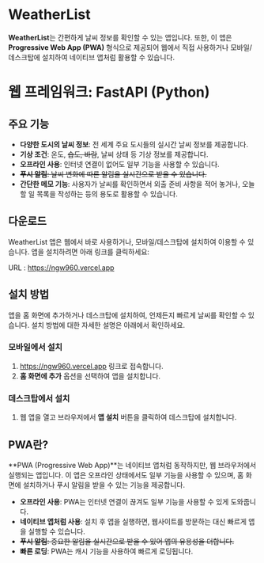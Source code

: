 # WeatherList

**WeatherList**는 간편하게 날씨 정보를 확인할 수 있는 앱입니다. 또한, 이 앱은 **Progressive Web App (PWA)** 형식으로 제공되어 웹에서 직접 사용하거나 모바일/데스크탑에 설치하여 네이티브 앱처럼 활용할 수 있습니다.

# 웹 프레임워크: FastAPI (Python)

## 주요 기능

- **다양한 도시의 날씨 정보**: 전 세계 주요 도시들의 실시간 날씨 정보를 제공합니다.
- **기상 조건**: 온도, ~~습도, 바람~~, 날씨 상태 등 기상 정보를 제공합니다.
- **오프라인 사용**: 인터넷 연결이 없어도 일부 기능을 사용할 수 있습니다.
- ~~**푸시 알림**: 날씨 변화에 따른 알림을 실시간으로 받을 수 있습니다.~~
- **간단한 메모 기능**: 사용자가 날씨를 확인하면서 외출 준비 사항을 적어 놓거나, 오늘 할 일 목록을 작성하는 등의 용도로 활용할 수 있습니다.

## 다운로드

WeatherList 앱은 웹에서 바로 사용하거나, 모바일/데스크탑에 설치하여 이용할 수 있습니다. 앱을 설치하려면 아래 링크를 클릭하세요:

URL : https://ngw960.vercel.app

## 설치 방법

앱을 홈 화면에 추가하거나 데스크탑에 설치하여, 언제든지 빠르게 날씨를 확인할 수 있습니다. 설치 방법에 대한 자세한 설명은 아래에서 확인하세요.

### 모바일에서 설치
1. https://ngw960.vercel.app 링크로 접속합니다.
2. **홈 화면에 추가** 옵션을 선택하여 앱을 설치합니다.

### 데스크탑에서 설치
1. 웹 앱을 열고 브라우저에서 **앱 설치** 버튼을 클릭하여 데스크탑에 설치합니다.

## PWA란?

**PWA (Progressive Web App)**는 네이티브 앱처럼 동작하지만, 웹 브라우저에서 실행되는 앱입니다. 이 앱은 오프라인 상태에서도 일부 기능을 사용할 수 있으며, 홈 화면에 설치하거나 푸시 알림을 받을 수 있는 기능을 제공합니다.

- **오프라인 사용**: PWA는 인터넷 연결이 끊겨도 일부 기능을 사용할 수 있게 도와줍니다.
- **네이티브 앱처럼 사용**: 설치 후 앱을 실행하면, 웹사이트를 방문하는 대신 빠르게 앱을 실행할 수 있습니다.
- ~~**푸시 알림**: 중요한 알림을 실시간으로 받을 수 있어 앱의 유용성을 더합니다.~~
- **빠른 로딩**: PWA는 캐시 기능을 사용하여 빠르게 로딩됩니다.
